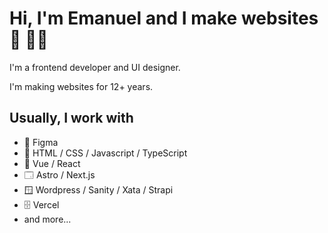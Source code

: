 # Hi, I'm Emanuel and I make websites 👋 👨‍💻

I'm a frontend developer and UI designer.

I'm making websites for 12+ years.

## Usually, I work with
- 🎨 Figma
- 🧱 HTML / CSS / Javascript / TypeScript
- 🍫 Vue / React
- 🗔 Astro / Next.js
- 🪟 Wordpress / Sanity / Xata / Strapi
- 🗄️ Vercel
- and more...
